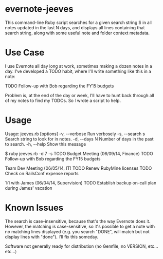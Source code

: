 evernote-jeeves
===============

This command-line Ruby script searches for a given search string S in all notes updated in the last N days,
and displays all lines containing that search string, along with some useful note and folder context metadata. 

Use Case
========

I use Evernote all day long at work, sometimes making a dozen notes in a day.  I've developed a TODO habit, 
where I'll write something like this in a note:

TODO Follow-up with Bob regarding the FY15 budgets

Problem is, at the end of the day or week, I'll have to hunt back through all of my notes to find my TODOs. 
So I wrote a script to help.

Usage
=====

Usage: jeeves.rb [options]
    -v, --verbose                    Run verbosely
    -s, --search s                   Search string to look for in notes.
    -d, --days N                     Number of days in the past to search.
    -h, --help                       Show this message

$ ruby jeeves.rb -d 7 -s TODO
Budget Meeting (06/09/14, Finance)
  TODO Follow-up with Bob regarding the FY15 budgets

Team Dev Meeting (06/05/14, IT)
  TODO Renew RubyMine licenses
  TODO Check on RailsConf expense reports

1:1 with James (06/04/14, Supervision)
  TODO Establish backup on-call plan during James' vacation
  
Known Issues
============

The search is case-insensitive, because that's the way Evernote does it.  However, the matching is case-sensitive,
so it's possible to get a note with no matching lines displayed (e.g. you search "DONE", will match but not display
lines with "done").  I'll fix this someday.

Software not generally ready for distribution (no Gemfile, no VERSION, etc... etc...)


